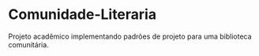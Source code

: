 # Comunidade-Literaria
Projeto acadêmico implementando padrões de projeto para uma biblioteca comunitária.
